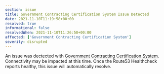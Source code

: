 ```yaml
---
section: issue
title: Government Contracting Certification System Issue Detected
date: 2021-11-10T11:19:58+00:00
resolved: true
informational: false
resolvedWhen: 2021-11-10T11:26:58+00:00
affected: ['Government Contracting Certification System']
severity: disrupted
---
```

An issue was dectected with [Government Contracting Certification System](https://certify.sba.gov).  Connectivity may be impacted at this time.  Once the Route53 Healthcheck reports healthy, this issue will automatically resolve.
